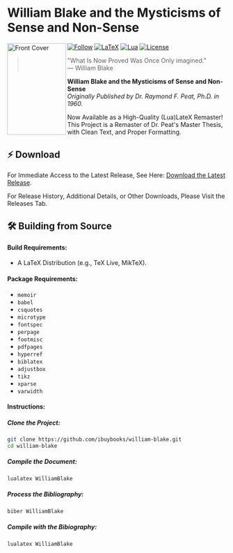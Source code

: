 # William Blake and the Mysticisms of Sense and Non-Sense
<img src="https://github.com/user-attachments/assets/dd6df2d6-9d3a-4841-bccd-19ed081f35ba" align="left"
     alt="Front Cover" width="135" height="210">

[![Follow](https://img.shields.io/badge/Follow%20%40ibuybooks-000000?logo=X&logoColor=white&style=flat)](https://x.com/ibuybooks)
[![LaTeX](https://img.shields.io/badge/LaTeX-008080?style=flat&logo=latex&logoColor=white)](#)
[![Lua](https://img.shields.io/badge/Lua-2C2D72?style=flat&logo=lua&logoColor=white)](#)
[![License](https://img.shields.io/badge/Free%20for%20Non--Commercial%20Use-007bff?label=License&style=flat&logo=github&logoColor=white&labelColor=282828&color=007bff)](#)

>"What Is Now Proved Was Once Only imagined."  
>— William Blake

**William Blake and the Mysticisms of Sense and Non-Sense**<br>
*Originally Published by Dr. Raymond F. Peat, Ph.D. in 1960.*

Now Available as a High-Quality (Lua)LateX Remaster!<br>
This Project is a Remaster of Dr. Peat's Master Thesis, with Clean Text, and Proper Formatting.

## ⚡ Download
For Immediate Access to the Latest Release, See Here: [Download the Latest Release](https://github.com/ibuybooks/william-blake/releases/latest).

For Release History, Additional Details, or Other Downloads, Please Visit the Releases Tab.

## 🛠️ Building from Source
#### Build Requirements:
- A LaTeX Distribution (e.g., TeX Live, MikTeX).

#### Package Requirements:
- `memoir`
- `babel`
- `csquotes`
- `microtype`
- `fontspec`
- `perpage`
- `footmisc`
- `pdfpages`
- `hyperref`
- `biblatex`
- `adjustbox`
- `tikz`
- `xparse`
- `varwidth`

#### Instructions:
##### Clone the Project:
```bash
git clone https://github.com/ibuybooks/william-blake.git
cd william-blake
```
##### Compile the Document:
```bash
lualatex WilliamBlake
```

##### Process the Bibliography:
```bash
biber WilliamBlake
```

##### Compile with the Bibiography:
```bash
lualatex WilliamBlake
```
